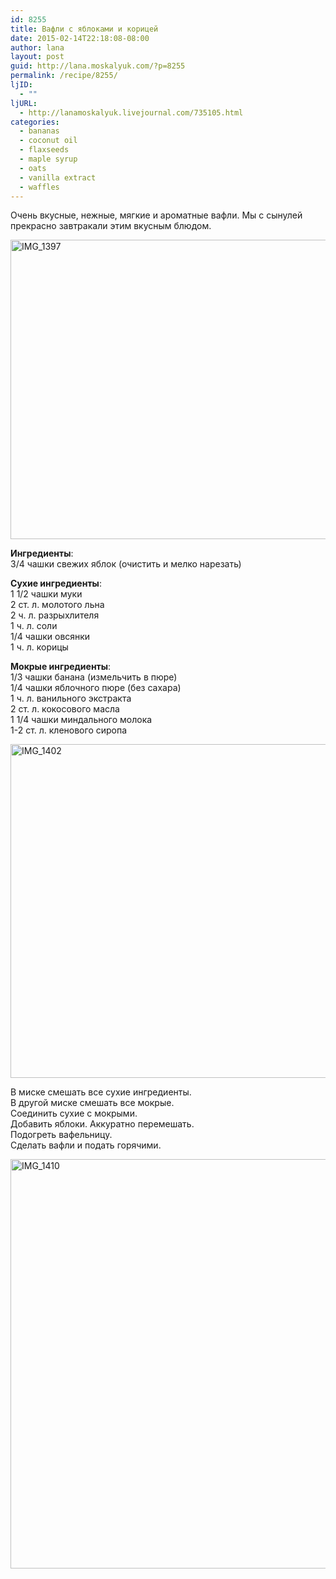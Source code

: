 ```yaml
---
id: 8255
title: Вафли с яблоками и корицей
date: 2015-02-14T22:18:08-08:00
author: lana
layout: post
guid: http://lana.moskalyuk.com/?p=8255
permalink: /recipe/8255/
ljID:
  - ""
ljURL:
  - http://lanamoskalyuk.livejournal.com/735105.html
categories:
  - bananas
  - coconut oil
  - flaxseeds
  - maple syrup
  - oats
  - vanilla extract
  - waffles
---
```

Очень вкусные, нежные, мягкие и ароматные вафли. Мы с сынулей прекрасно завтракали этим вкусным блюдом.

<img loading="lazy" src="https://farm8.staticflickr.com/7408/15911969154_a9239e41d7_c.jpg" alt="IMG_1397" width="800" height="479" /> 

**Ингредиенты**:  
3/4 чашки свежих яблок (очистить и мелко нарезать)

**Сухие ингредиенты**:  
1 1/2 чашки муки  
2 ст. л. молотого льна  
2 ч. л. разрыхлителя  
1 ч. л. соли  
1/4 чашки овсянки  
1 ч. л. корицы

**Мокрые ингредиенты**:  
1/3 чашки банана (измельчить в пюре)  
1/4 чашки яблочного пюре (без сахара)  
1 ч. л. ванильного экстракта  
2 ст. л. кокосового масла  
1 1/4 чашки миндального молока  
1-2 ст. л. кленового сиропа

<img loading="lazy" src="https://farm8.staticflickr.com/7437/16532822991_0157beb123_c.jpg" alt="IMG_1402" width="800" height="534" /> 

В миске смешать все сухие ингредиенты.  
В другой миске смешать все мокрые.  
Соединить сухие с мокрыми.  
Добавить яблоки. Аккуратно перемешать.  
Подогреть вафельницу.  
Сделать вафли и подать горячими.

<img loading="lazy" src="https://farm8.staticflickr.com/7391/15911967804_790b40d12c_c.jpg" alt="IMG_1410" width="800" height="655" />